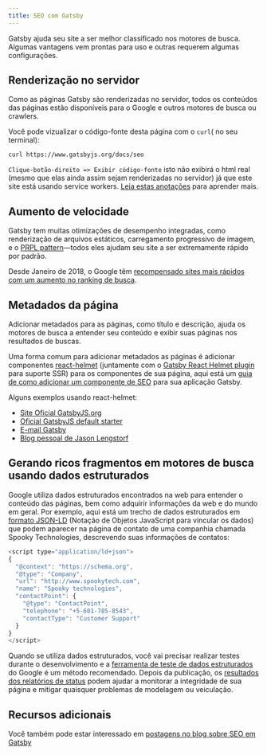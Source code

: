 ```yaml
---
title: SEO com Gatsby
---
```


Gatsby ajuda seu site a ser melhor classificado nos motores de busca. Algumas vantagens vem prontas para uso e outras requerem algumas configurações.

## Renderização no servidor

Como as páginas Gatsby são renderizadas no servidor, todos os conteúdos das páginas estão disponíveis para o Google e outros motores de busca ou crawlers.

Você pode vizualizar o código-fonte desta página com o `curl`( no seu terminal): 

```shell
curl https://www.gatsbyjs.org/docs/seo
```
`Clique-botão-direito => Exibir código-fonte` isto não exibirá o html real (mesmo que elas ainda assim sejam renderizadas no servidor) já que este site está usando service workers. [Leia estas anotações](https://github.com/gatsbyjs/gatsby/tree/master/packages/gatsby-plugin-offline#notes) para aprender mais.

## Aumento de velocidade

Gatsby tem muitas otimizações de desempenho integradas, como renderização de arquivos estáticos, carregamento progressivo de imagem, e o [PRPL pattern](/docs/prpl-pattern/)—todos eles ajudam seu site a ser extremamente rápido por padrão.

Desde Janeiro de 2018, o Google têm [recompensado sites mais rápidos com um aumento no ranking de busca](https://searchengineland.com/google-speed-update-page-speed-will-become-ranking-factor-mobile-search-289904).

## Metadados da página

Adicionar metadados para as páginas, como título e descrição, ajuda os motores de busca a entender seu conteúdo e exibir suas páginas nos resultados de buscas.

Uma forma comum para adicionar metadados as páginas é adicionar componentes [react-helmet](https://github.com/nfl/react-helmet) (juntamente com o [Gatsby React Helmet plugin](/packages/gatsby-plugin-react-helmet) para suporte SSR) para os componentes de sua página, aqui está um [guia de como adicionar um componente de SEO](https://www.gatsbyjs.org/docs/add-seo-component/) para sua aplicação Gatsby.

Alguns exemplos usando react-helmet:

- [Site Oficial GatsbyJS.org](https://github.com/gatsbyjs/gatsby/blob/87ad6e81b9bd78b25d089434600750f5903baaee/www/src/components/package-readme.js#L16-L25)
- [Oficial GatsbyJS default starter](https://github.com/gatsbyjs/gatsby/blob/776dc1d6fe8d5ce7b5ea6d884736bb3c76280975/starters/default/src/components/seo.js)
- [E-mail Gatsby](https://github.com/DSchau/gatsby-mail/blob/89b467e5654619ffe3073133ef0ae48b4d7502e3/src/components/meta.js)
- [Blog pessoal de Jason Lengstorf](https://github.com/jlengstorf/gatsby-theme-jason-blog/blob/e6d25ca927afdc75c759e611d4ba6ba086452bb8/src/components/SEO/SEO.js)

## Gerando ricos fragmentos em motores de busca usando dados estruturados

Google utiliza dados estruturados encontrados na web para entender o conteúdo das páginas, bem como adquirir informações da web e do mundo em geral.
Por exemplo, aqui está um trecho de dados estruturados em [formato JSON-LD](https://developers.google.com/search/docs/guides/intro-structured-data) (Notação de Objetos JavaScript para vincular os dados) que podem aparecer na página de contato de uma companhia chamada Spooky Technologies, descrevendo suas informações de contatos:

```js
<script type="application/ld+json">
{
  "@context": "https://schema.org",
  "@type": "Company",
  "url": "http://www.spookytech.com",
  "name": "Spooky technologies",
  "contactPoint": {
    "@type": "ContactPoint",
    "telephone": "+5-601-785-8543",
    "contactType": "Customer Support"
  }
}
</script>
```

Quando se utiliza dados estruturados, você vai precisar realizar testes durante o desenvolvimento e a [ferramenta de teste de dados estruturados](https://search.google.com/structured-data/testing-tool) do Google é um método recomendado. Depois da publicação, os [resultados dos relatórios de status](https://support.google.com/webmasters/answer/7552505?hl=en) podem ajudar a monitorar a integridade de sua página e mitigar quaisquer problemas de modelagem ou veiculação.

## Recursos adicionais

Você também pode estar interessado em [postagens no blog sobre SEO em Gatsby](/blog/tags/seo/)
